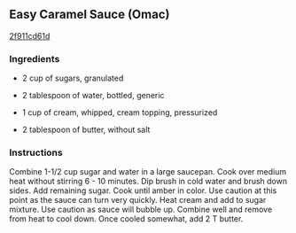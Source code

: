 ## Easy Caramel Sauce (Omac)

[2f911cd61d](http://www.food.com/recipe/easy-caramel-sauce-omac-368718)

### Ingredients

 - 2 cup of sugars, granulated

 - 2 tablespoon of water, bottled, generic

 - 1 cup of cream, whipped, cream topping, pressurized

 - 2 tablespoon of butter, without salt

### Instructions

Combine 1-1/2 cup sugar and water in a large saucepan. Cook over medium heat without stirring 6 - 10 minutes. Dip brush in cold water and brush down sides. Add remaining sugar. Cook until amber in color. Use caution at this point as the sauce can turn very quickly. Heat cream and add to sugar mixture. Use caution as sauce will bubble up. Combine well and remove from heat to cool down. Once cooled somewhat, add 2 T butter.